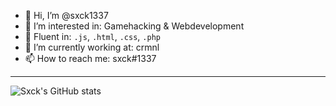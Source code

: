 - 👋 Hi, I’m @sxck1337
- 👀 I’m interested in: Gamehacking & Webdevelopment
- 🚀 Fluent in: ```.js```, ```.html```, ```.css```, ```.php```
- 🌱 I’m currently working at: crmnl
- 📫 How to reach me: sxck#1337

 ---

![Sxck's GitHub stats](https://github-readme-stats.vercel.app/api?username=sxck1337&show_icons=true&theme=radical)
